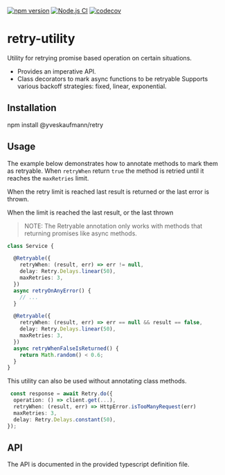 [![npm version](https://badge.fury.io/js/@yveskaufmann%2Fretry.svg)](https://badge.fury.io/js/@yveskaufmann%2Fretry)
[![Node.js CI](https://github.com/yveskaufmann/retry/actions/workflows/ci.yml/badge.svg)](https://github.com/yveskaufmann/retry/actions/workflows/ci.yml)
[![codecov](https://codecov.io/gh/yveskaufmann/retry/branch/main/graph/badge.svg?token=QXZVS68R36)](https://codecov.io/gh/yveskaufmann/retry)

# retry-utility

Utility for retrying promise based operation on certain situations.

* Provides an imperative API.
* Class decorators to mark async functions to be retryable
  Supports various backoff strategies: fixed, linear, exponential.

## Installation

  npm install @yveskaufmann/retry

## Usage

The example below demonstrates how to annotate
methods to mark them as retryable. When `retryWhen`
return `true` the method is retried until it reaches the
`maxRetries` limit.

When the retry limit is reached last result is returned
or the last error is thrown.

When the limit is reached the last result, or the last thrown

> NOTE: The Retryable annotation only works with methods that returning promises like async methods.

```typescript
class Service {

  @Retryable({
    retryWhen: (result, err) => err != null,
    delay: Retry.Delays.linear(50),
    maxRetries: 3,
  })
  async retryOnAnyError() {
    // ...
  }

  @Retryable({
    retryWhen: (result, err) => err == null && result == false,
    delay: Retry.Delays.linear(50),
    maxRetries: 3,
  })
  async retryWhenFalseIsReturned() {
    return Math.random() < 0.6;
  }
}
```

This utility can also be used without annotating
class methods.

```typescript
 const response = await Retry.do({
  operation: () => client.get(...),
  retryWhen: (result, err) => HttpError.isTooManyRequest(err)
  maxRetries: 3,
  delay: Retry.Delays.constant(50),
});
```

## API

The API is documented in the provided typescript definition file.

